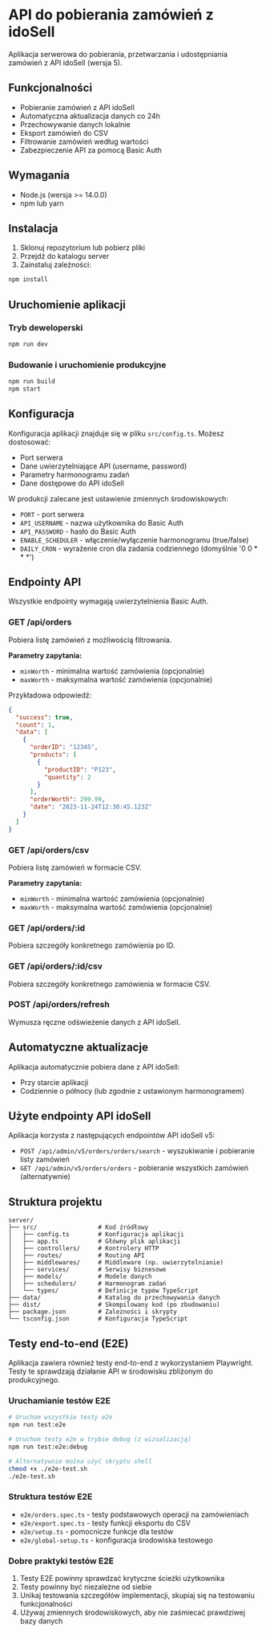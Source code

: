 # API do pobierania zamówień z idoSell

Aplikacja serwerowa do pobierania, przetwarzania i udostępniania zamówień z API idoSell (wersja 5).

## Funkcjonalności

- Pobieranie zamówień z API idoSell
- Automatyczna aktualizacja danych co 24h
- Przechowywanie danych lokalnie
- Eksport zamówień do CSV
- Filtrowanie zamówień według wartości
- Zabezpieczenie API za pomocą Basic Auth

## Wymagania

- Node.js (wersja >= 14.0.0)
- npm lub yarn

## Instalacja

1. Sklonuj repozytorium lub pobierz pliki
2. Przejdź do katalogu server
3. Zainstaluj zależności:

```bash
npm install
```

## Uruchomienie aplikacji

### Tryb deweloperski

```bash
npm run dev
```

### Budowanie i uruchomienie produkcyjne

```bash
npm run build
npm start
```

## Konfiguracja

Konfiguracja aplikacji znajduje się w pliku `src/config.ts`. Możesz dostosować:

- Port serwera
- Dane uwierzytelniające API (username, password)
- Parametry harmonogramu zadań
- Dane dostępowe do API idoSell

W produkcji zalecane jest ustawienie zmiennych środowiskowych:

- `PORT` - port serwera
- `API_USERNAME` - nazwa użytkownika do Basic Auth
- `API_PASSWORD` - hasło do Basic Auth
- `ENABLE_SCHEDULER` - włączenie/wyłączenie harmonogramu (true/false)
- `DAILY_CRON` - wyrażenie cron dla zadania codziennego (domyślnie '0 0 * * *')

## Endpointy API

Wszystkie endpointy wymagają uwierzytelnienia Basic Auth.

### GET /api/orders

Pobiera listę zamówień z możliwością filtrowania.

**Parametry zapytania:**
- `minWorth` - minimalna wartość zamówienia (opcjonalnie)
- `maxWorth` - maksymalna wartość zamówienia (opcjonalnie)

Przykładowa odpowiedź:

```json
{
  "success": true,
  "count": 1,
  "data": [
    {
      "orderID": "12345",
      "products": [
        {
          "productID": "P123",
          "quantity": 2
        }
      ],
      "orderWorth": 299.99,
      "date": "2023-11-24T12:30:45.123Z"
    }
  ]
}
```

### GET /api/orders/csv

Pobiera listę zamówień w formacie CSV.

**Parametry zapytania:**
- `minWorth` - minimalna wartość zamówienia (opcjonalnie)
- `maxWorth` - maksymalna wartość zamówienia (opcjonalnie)

### GET /api/orders/:id

Pobiera szczegóły konkretnego zamówienia po ID.

### GET /api/orders/:id/csv

Pobiera szczegóły konkretnego zamówienia w formacie CSV.

### POST /api/orders/refresh

Wymusza ręczne odświeżenie danych z API idoSell.

## Automatyczne aktualizacje

Aplikacja automatycznie pobiera dane z API idoSell:
- Przy starcie aplikacji
- Codziennie o północy (lub zgodnie z ustawionym harmonogramem)

## Użyte endpointy API idoSell

Aplikacja korzysta z następujących endpointów API idoSell v5:

- `POST /api/admin/v5/orders/orders/search` - wyszukiwanie i pobieranie listy zamówień
- `GET /api/admin/v5/orders/orders` - pobieranie wszystkich zamówień (alternatywnie)

## Struktura projektu

```
server/
├── src/                 # Kod źródłowy
│   ├── config.ts        # Konfiguracja aplikacji
│   ├── app.ts           # Główny plik aplikacji
│   ├── controllers/     # Kontrolery HTTP
│   ├── routes/          # Routing API
│   ├── middlewares/     # Middleware (np. uwierzytelnianie)
│   ├── services/        # Serwisy biznesowe
│   ├── models/          # Modele danych
│   ├── schedulers/      # Harmonogram zadań
│   └── types/           # Definicje typów TypeScript
├── data/                # Katalog do przechowywania danych
├── dist/                # Skompilowany kod (po zbudowaniu)
├── package.json         # Zależności i skrypty
└── tsconfig.json        # Konfiguracja TypeScript
```

## Testy end-to-end (E2E)

Aplikacja zawiera również testy end-to-end z wykorzystaniem Playwright. Testy te sprawdzają działanie API w środowisku zbliżonym do produkcyjnego.

### Uruchamianie testów E2E

```bash
# Uruchom wszystkie testy e2e
npm run test:e2e

# Uruchom testy e2e w trybie debug (z wizualizacją)
npm run test:e2e:debug

# Alternatywnie można użyć skryptu shell
chmod +x ./e2e-test.sh
./e2e-test.sh
```

### Struktura testów E2E

- `e2e/orders.spec.ts` - testy podstawowych operacji na zamówieniach
- `e2e/export.spec.ts` - testy funkcji eksportu do CSV
- `e2e/setup.ts` - pomocnicze funkcje dla testów
- `e2e/global-setup.ts` - konfiguracja środowiska testowego

### Dobre praktyki testów E2E

1. Testy E2E powinny sprawdzać krytyczne ścieżki użytkownika
2. Testy powinny być niezależne od siebie
3. Unikaj testowania szczegółów implementacji, skupiaj się na testowaniu funkcjonalności
4. Używaj zmiennych środowiskowych, aby nie zaśmiecać prawdziwej bazy danych 